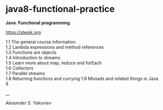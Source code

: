   # java8-functional-practice
  
__Java. Functional programming__


https://stepik.org  

1.1 The general course information  
1.2 Lambda expressions and method references  
1.3 Functions are objects  
1.4 Introduction to streams  
1.5 Learn more about map, reduce and forEach  
1.6 Collectors  
1.7 Parallel streams  
1.8 Returning functions and currying
1.9 Monads and related things in Java 8
 

__  

_Alexander S. Yakovlev_
